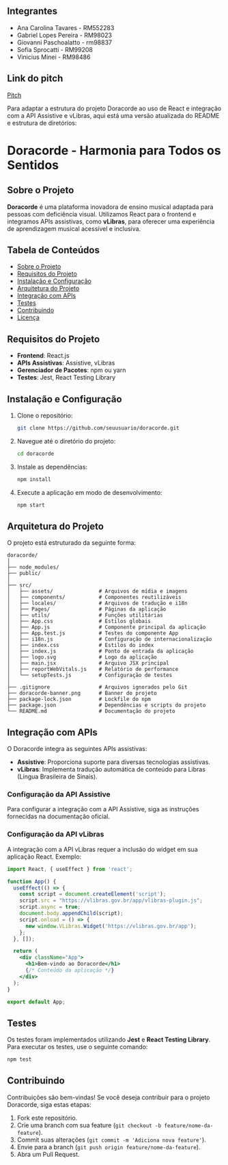 ## Integrantes 

- Ana Carolina Tavares - RM552283
- Gabriel Lopes Pereira - RM98023
- Giovanni Paschoalatto - rm98837
- Sofia Sprocatti - RM99208
- Vinicius Minei - RM98486

## Link do pitch
[Pitch](https://www.youtube.com/watch?v=Dftv_DrgO88)

Para adaptar a estrutura do projeto Doracorde ao uso de React e integração com a API Assistive e vLibras, aqui está uma versão atualizada do README e estrutura de diretórios:


# Doracorde - Harmonia para Todos os Sentidos

## Sobre o Projeto
**Doracorde** é uma plataforma inovadora de ensino musical adaptada para pessoas com deficiência visual. Utilizamos React para o frontend e integramos APIs assistivas, como **vLibras**, para oferecer uma experiência de aprendizagem musical acessível e inclusiva.

## Tabela de Conteúdos
- [Sobre o Projeto](#sobre-o-projeto)
- [Requisitos do Projeto](#requisitos-do-projeto)
- [Instalação e Configuração](#instalação-e-configuração)
- [Arquitetura do Projeto](#arquitetura-do-projeto)
- [Integração com APIs](#integração-com-apis)
- [Testes](#testes)
- [Contribuindo](#contribuindo)
- [Licença](#licença)

## Requisitos do Projeto
- **Frontend**: React.js
- **APIs Assistivas**: Assistive, vLibras
- **Gerenciador de Pacotes**: npm ou yarn
- **Testes**: Jest, React Testing Library

## Instalação e Configuração
1. Clone o repositório:
   ```bash
   git clone https://github.com/seuusuario/doracorde.git
   ```
2. Navegue até o diretório do projeto:
   ```bash
   cd doracorde
   ```
3. Instale as dependências:
   ```bash
   npm install
   ```
4. Execute a aplicação em modo de desenvolvimento:
   ```bash
   npm start
   ```

## Arquitetura do Projeto
O projeto está estruturado da seguinte forma:

```
doracorde/
│
├── node_modules/
├── public/
│
├── src/
│   ├── assets/               # Arquivos de mídia e imagens
│   ├── components/           # Componentes reutilizáveis
│   ├── locales/              # Arquivos de tradução e i18n
│   ├── Pages/                # Páginas da aplicação
│   ├── utils/                # Funções utilitárias
│   ├── App.css               # Estilos globais
│   ├── App.js                # Componente principal da aplicação
│   ├── App.test.js           # Testes do componente App
│   ├── i18n.js               # Configuração de internacionalização
│   ├── index.css             # Estilos do index
│   ├── index.js              # Ponto de entrada da aplicação
│   ├── logo.svg              # Logo da aplicação
│   ├── main.jsx              # Arquivo JSX principal
│   ├── reportWebVitals.js    # Relatório de performance
│   └── setupTests.js         # Configuração de testes
│
├── .gitignore                # Arquivos ignorados pelo Git
├── doracorde-banner.png      # Banner do projeto
├── package-lock.json         # Lockfile do npm
├── package.json              # Dependências e scripts do projeto
└── README.md                 # Documentação do projeto
```

## Integração com APIs
O Doracorde integra as seguintes APIs assistivas:
- **Assistive**: Proporciona suporte para diversas tecnologias assistivas.
- **vLibras**: Implementa tradução automática de conteúdo para Libras (Língua Brasileira de Sinais).

### Configuração da API Assistive
Para configurar a integração com a API Assistive, siga as instruções fornecidas na documentação oficial.

### Configuração da API vLibras
A integração com a API vLibras requer a inclusão do widget em sua aplicação React. Exemplo:

```jsx
import React, { useEffect } from 'react';

function App() {
  useEffect(() => {
    const script = document.createElement('script');
    script.src = "https://vlibras.gov.br/app/vlibras-plugin.js";
    script.async = true;
    document.body.appendChild(script);
    script.onload = () => {
      new window.VLibras.Widget('https://vlibras.gov.br/app');
    };
  }, []);

  return (
    <div className="App">
      <h1>Bem-vindo ao Doracorde</h1>
      {/* Conteúdo da aplicação */}
    </div>
  );
}

export default App;
```

## Testes
Os testes foram implementados utilizando **Jest** e **React Testing Library**. Para executar os testes, use o seguinte comando:

```bash
npm test
```

## Contribuindo
Contribuições são bem-vindas! Se você deseja contribuir para o projeto Doracorde, siga estas etapas:

1. Fork este repositório.
2. Crie uma branch com sua feature (`git checkout -b feature/nome-da-feature`).
3. Commit suas alterações (`git commit -m 'Adiciona nova feature'`).
4. Envie para a branch (`git push origin feature/nome-da-feature`).
5. Abra um Pull Request.
